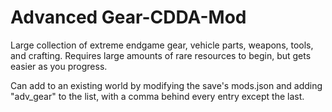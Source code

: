 # Advanced Gear-CDDA-Mod
Large collection of extreme endgame gear, vehicle parts, weapons, tools, and crafting.  Requires large amounts of rare resources to begin, but gets easier as you progress.

Can add to an existing world by modifying the save's mods.json and adding "adv_gear" to the list, with a comma behind every entry except the last.
